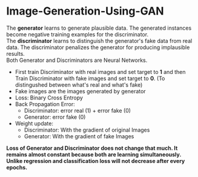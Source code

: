 # Image-Generation-Using-GAN
The **generator** learns to generate plausible data. The generated instances become negative training examples for the discriminator.\
The **discriminator** learns to distinguish the generator's fake data from real data. The discriminator penalizes the generator for producing implausible results.\
Both Generator and Discriminators are Neural Networks.
* First train Discriminator with real images and set target to **1** and then Train Discriminator with fake images and set target to **0**. (To distingushed between what's real and what's fake)
* Fake images are the images generated by generator
* Loss: Binary Cross Entropy
* Back Propagation Error:
  * Discriminator: error real (1) + error fake (0)
  * Generator: error fake (0)
* Weight update:
  * Discriminator: With the gradient of original Images
  * Generator: With the gradient of fake Images
  
**Loss of Generator and Discriminator does not change that much. It remains almost constant because both are learning simultaneously.\
Unlike regression and classification loss will not decrease after every epochs.**
